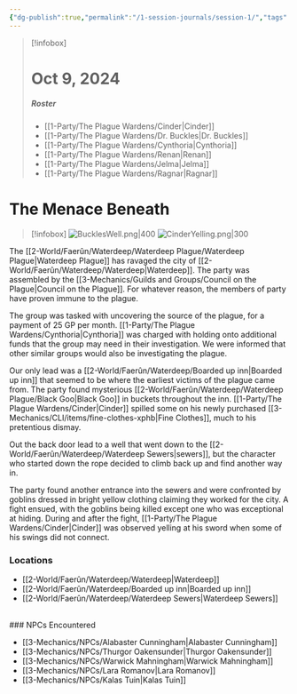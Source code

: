 ```yaml
---
{"dg-publish":true,"permalink":"/1-session-journals/session-1/","tags":["journal"],"created":"2025-02-22T18:03:19.711-05:00","updated":"2025-03-13T10:51:25.904-04:00"}
---
```


>[!infobox]
># Oct 9, 2024
>##### Roster
>- [[1-Party/The Plague Wardens/Cinder\|Cinder]]
>- [[1-Party/The Plague Wardens/Dr. Buckles\|Dr. Buckles]]
>- [[1-Party/The Plague Wardens/Cynthoria\|Cynthoria]]
>- [[1-Party/The Plague Wardens/Renan\|Renan]]
>- [[1-Party/The Plague Wardens/Jelma\|Jelma]]
>- [[1-Party/The Plague Wardens/Ragnar\|Ragnar]]
# The Menace Beneath




>[!infobox]
>![BucklesWell.png|400](/img/user/z_Assets/BucklesWell.png)
>![CinderYelling.png|300](/img/user/z_Assets/CinderYelling.png)

The [[2-World/Faerûn/Waterdeep/Waterdeep Plague/Waterdeep Plague\|Waterdeep Plague]] has ravaged the city of [[2-World/Faerûn/Waterdeep/Waterdeep\|Waterdeep]]. The party was assembled by the [[3-Mechanics/Guilds and Groups/Council on the Plague\|Council on the Plague]]. For whatever reason, the members of party have proven immune to the plague.

The group was tasked with uncovering the source of the plague, for a payment of 25 GP per month. [[1-Party/The Plague Wardens/Cynthoria\|Cynthoria]] was charged with holding onto additional funds that the group may need in their investigation. We were informed that other similar groups would also be investigating the plague.



Our only lead was a [[2-World/Faerûn/Waterdeep/Boarded up inn\|Boarded up inn]] that seemed to be where the earliest victims of the plague came from.  The party found mysterious [[2-World/Faerûn/Waterdeep/Waterdeep Plague/Black Goo\|Black Goo]] in buckets throughout the inn. [[1-Party/The Plague Wardens/Cinder\|Cinder]] spilled some on his newly purchased [[3-Mechanics/CLI/items/fine-clothes-xphb\|Fine Clothes]], much to his pretentious dismay.

Out the back door lead to a well that went down to the [[2-World/Faerûn/Waterdeep/Waterdeep Sewers\|sewers]], but the character who started down the rope decided to climb back up and find another way in.

The party found another entrance into the sewers and were confronted by goblins dressed in bright yellow clothing claiming they worked for the city. A fight ensued, with the goblins being killed except one who was exceptional at hiding. During and after the fight, [[1-Party/The Plague Wardens/Cinder\|Cinder]] was observed yelling at his sword when some of his swings did not connect.
<br>

### Locations

- [[2-World/Faerûn/Waterdeep/Waterdeep\|Waterdeep]]
- [[2-World/Faerûn/Waterdeep/Boarded up inn\|Boarded up inn]]
- [[2-World/Faerûn/Waterdeep/Waterdeep Sewers\|Waterdeep Sewers]]
<br>
### NPCs Encountered

- [[3-Mechanics/NPCs/Alabaster Cunningham\|Alabaster Cunningham]]
- [[3-Mechanics/NPCs/Thurgor Oakensunder\|Thurgor Oakensunder]]
- [[3-Mechanics/NPCs/Warwick Mahningham\|Warwick Mahningham]]
- [[3-Mechanics/NPCs/Lara Romanov\|Lara Romanov]]
- [[3-Mechanics/NPCs/Kalas Tuin\|Kalas Tuin]]

